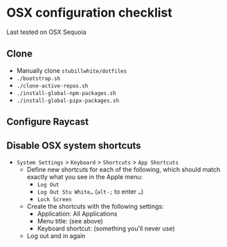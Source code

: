 # OSX configuration checklist #

Last tested on OSX Sequoia

## Clone ##

- Manually clone `stubillwhite/dotfiles`
- `./bootstrap.sh`
- `./clone-active-repos.sh`
- `./install-global-npm-packages.sh`
- `./install-global-pipx-packages.sh`

## Configure Raycast ##

## Disable OSX system shortcuts ##

- `System Settings` > `Keyboard` > `Shortcuts` > `App Shortcuts`
    - Define new shortcuts for each of the following, which should match exactly what you see in the Apple menu:
        - `Log Out`
        - `Log Out Stu White…` (`alt-;` to enter `…`)
        - `Lock Screen`
    - Create the shortcuts with the following settings:
        - Application: All Applications
        - Menu title: (see above)
        - Keyboard shortcut: (something you'll never use)
    - Log out and in again
